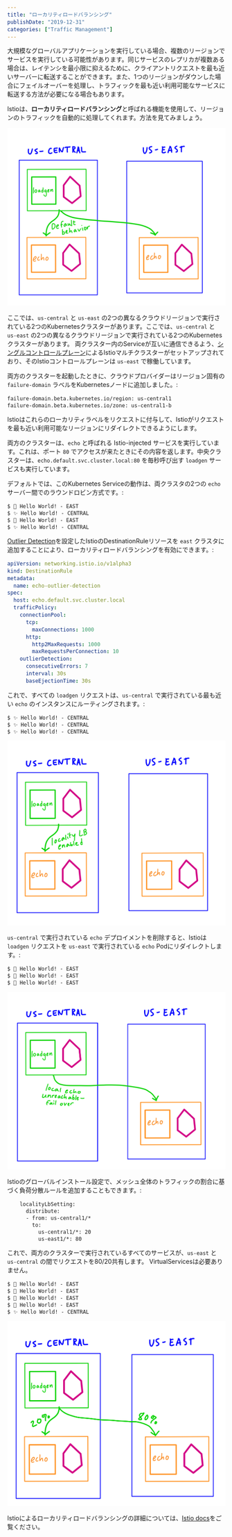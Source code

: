 ```yaml
---
title: "ローカリティロードバランシング"
publishDate: "2019-12-31"
categories: ["Traffic Management"]
---
```


大規模なグローバルアプリケーションを実行している場合、複数のリージョンでサービスを実行している可能性があります。同じサービスのレプリカが複数ある場合は、レイテンシを最小限に抑えるために、クライアントリクエストを最も近いサーバーに転送することができます。また、1つのリージョンがダウンした場合にフェイルオーバーを処理し、トラフィックを最も近い利用可能なサービスに転送する方法が必要になる場合もあります。

Istioは、**ローカリティロードバランシング**と呼ばれる機能を使用して、リージョンのトラフィックを自動的に処理してくれます。方法を見てみましょう。

![default](/images/loc-default.png)

ここでは、`us-central` と `us-east` の2つの異なるクラウドリージョンで実行されている2つのKubernetesクラスターがあります。ここでは、`us-central` と `us-east` の2つの異なるクラウドリージョンで実行されている2つのKubernetesクラスターがあります。 両クラスター内のServiceが互いに通信できるよう、[シングルコントロールプレーン](https://github.com/GoogleCloudPlatform/istio-samples/tree/191859c03e73da7e98d451c967cefe24101d1933/multicluster-gke/single-control-plane#demo-multicluster-istio--single-control-plane)によるIstioマルチクラスターがセットアップされており、そのIstioコントロールプレーンは `us-east` で稼働しています。

両方のクラスターを起動したときに、クラウドプロバイダーはリージョン固有の `failure-domain` ラベルをKubernetesノードに追加しました。:

```
failure-domain.beta.kubernetes.io/region: us-central1
failure-domain.beta.kubernetes.io/zone: us-central1-b
```

Istioはこれらのローカリティラベルをリクエストに付与して、Istioがリクエストを最も近い利用可能なリージョンにリダイレクトできるようにします。

両方のクラスターは、`echo` と呼ばれる Istio-injected サービスを実行しています。これは、ポート `80` でアクセスが来たときにその内容を返します。中央クラスターは、`echo.default.svc.cluster.local:80` を毎秒呼び出す `loadgen` サービスも実行しています。

デフォルトでは、このKubernetes Serviceの動作は、両クラスタの2つの `echo` サーバー間でのラウンドロビン方式です。:

```
$ 🌊 Hello World! - EAST
$ ✨ Hello World! - CENTRAL
$ 🌊 Hello World! - EAST
$ ✨ Hello World! - CENTRAL
```

[Outlier Detection](https://istio.io/docs/reference/config/networking/destination-rule/#OutlierDetection)を設定したIstioのDestinationRuleリソースを `east` クラスタに追加することにより、ローカリティロードバランシングを有効にできます。:

```YAML
apiVersion: networking.istio.io/v1alpha3
kind: DestinationRule
metadata:
  name: echo-outlier-detection
spec:
  host: echo.default.svc.cluster.local
  trafficPolicy:
    connectionPool:
      tcp:
        maxConnections: 1000
      http:
        http2MaxRequests: 1000
        maxRequestsPerConnection: 10
    outlierDetection:
      consecutiveErrors: 7
      interval: 30s
      baseEjectionTime: 30s
```

これで、すべての `loadgen` リクエストは、`us-central` で実行されている最も近い `echo` のインスタンスにルーティングされます。:

```
$ ✨ Hello World! - CENTRAL
$ ✨ Hello World! - CENTRAL
$ ✨ Hello World! - CENTRAL
```

![locality](/images/loc-locality.png)

`us-central` で実行されている `echo` デプロイメントを削除すると、Istioは `loadgen` リクエストを `us-east` で実行されている `echo` Podにリダイレクトします。:

```
$ 🌊 Hello World! - EAST
$ 🌊 Hello World! - EAST
$ 🌊 Hello World! - EAST
```

![failover](/images/loc-failover.png)

Istioのグローバルインストール設定で、メッシュ全体のトラフィックの割合に基づく負荷分散ルールを追加することもできます。:

```
    localityLbSetting:
      distribute:
      - from: us-central1/*
        to:
          us-central1/*: 20
          us-east1/*: 80
```

これで、両方のクラスターで実行されているすべてのサービスが、`us-east` と `us-central` の間でリクエストを80/20共有します。 VirtualServicesは必要ありません。

```
$ 🌊 Hello World! - EAST
$ 🌊 Hello World! - EAST
$ 🌊 Hello World! - EAST
$ 🌊 Hello World! - EAST
$ ✨ Hello World! - CENTRAL
```

![split](/images/loc-splittraffic.png)


Istioによるローカリティロードバランシングの詳細については、[Istio docs](https://istio.io/docs/ops/configuration/traffic-management/locality-load-balancing/)をご覧ください。